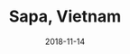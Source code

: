 ---
title: Sapa, Vietnam
date: 2018-11-14
countries:
  - Vietnam
resources:
  - src: feature.jpg
    params: 
      weight: 0
  - src: DSCF2355.jpg
    params: 
      weight: 1
  - src: DSCF2390.jpg
    params: 
      weight: 2
  - src: DSCF2406.jpg
    params: 
      weight: 3
  - src: DSCF2435.jpg
    params: 
      weight: 4
  - src: DSCF2465.jpg
    params: 
      weight: 5
  - src: DSCF2480.jpg
    params: 
      weight: 6
  - src: DSCF2482.jpg
    params: 
      weight: 7
  - src: DSCF2528.jpg
    params: 
      weight: 8
  - src: DSCF2629.jpg
    params: 
      weight: 9
  - src: DSCF2634.jpg
    params: 
      weight: 10
---